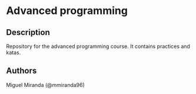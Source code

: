 # Advanced programming
## Description
Repository for the advanced programming course. It contains practices and katas. 

## Authors
Miguel Miranda (@mmiranda96)